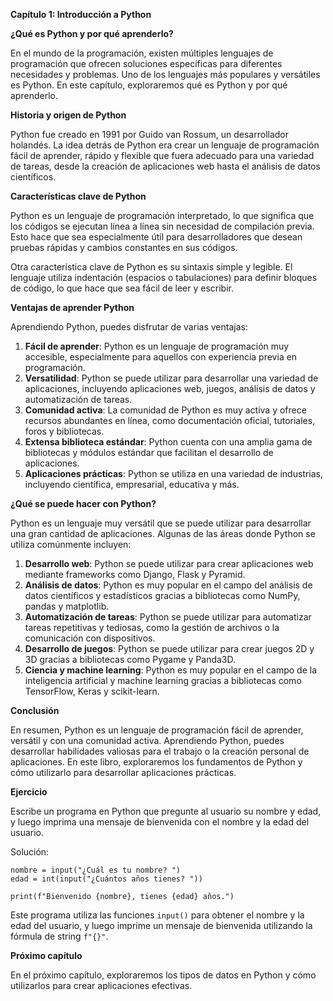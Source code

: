 **Capítulo 1: Introducción a Python**

**¿Qué es Python y por qué aprenderlo?**

En el mundo de la programación, existen múltiples lenguajes de programación que ofrecen soluciones específicas para diferentes necesidades y problemas. Uno de los lenguajes más populares y versátiles es Python. En este capítulo, exploraremos qué es Python y por qué aprenderlo.

**Historia y origen de Python**

Python fue creado en 1991 por Guido van Rossum, un desarrollador holandés. La idea detrás de Python era crear un lenguaje de programación fácil de aprender, rápido y flexible que fuera adecuado para una variedad de tareas, desde la creación de aplicaciones web hasta el análisis de datos científicos.

**Características clave de Python**

Python es un lenguaje de programación interpretado, lo que significa que los códigos se ejecutan línea a línea sin necesidad de compilación previa. Esto hace que sea especialmente útil para desarrolladores que desean pruebas rápidas y cambios constantes en sus códigos.

Otra característica clave de Python es su sintaxis simple y legible. El lenguaje utiliza indentación (espacios o tabulaciones) para definir bloques de código, lo que hace que sea fácil de leer y escribir.

**Ventajas de aprender Python**

Aprendiendo Python, puedes disfrutar de varias ventajas:

1. **Fácil de aprender**: Python es un lenguaje de programación muy accesible, especialmente para aquellos con experiencia previa en programación.
2. **Versatilidad**: Python se puede utilizar para desarrollar una variedad de aplicaciones, incluyendo aplicaciones web, juegos, análisis de datos y automatización de tareas.
3. **Comunidad activa**: La comunidad de Python es muy activa y ofrece recursos abundantes en línea, como documentación oficial, tutoriales, foros y bibliotecas.
4. **Extensa biblioteca estándar**: Python cuenta con una amplia gama de bibliotecas y módulos estándar que facilitan el desarrollo de aplicaciones.
5. **Aplicaciones prácticas**: Python se utiliza en una variedad de industrias, incluyendo científica, empresarial, educativa y más.

**¿Qué se puede hacer con Python?**

Python es un lenguaje muy versátil que se puede utilizar para desarrollar una gran cantidad de aplicaciones. Algunas de las áreas donde Python se utiliza comúnmente incluyen:

1. **Desarrollo web**: Python se puede utilizar para crear aplicaciones web mediante frameworks como Django, Flask y Pyramid.
2. **Análisis de datos**: Python es muy popular en el campo del análisis de datos científicos y estadísticos gracias a bibliotecas como NumPy, pandas y matplotlib.
3. **Automatización de tareas**: Python se puede utilizar para automatizar tareas repetitivas y tediosas, como la gestión de archivos o la comunicación con dispositivos.
4. **Desarrollo de juegos**: Python se puede utilizar para crear juegos 2D y 3D gracias a bibliotecas como Pygame y Panda3D.
5. **Ciencia y machine learning**: Python es muy popular en el campo de la inteligencia artificial y machine learning gracias a bibliotecas como TensorFlow, Keras y scikit-learn.

**Conclusión**

En resumen, Python es un lenguaje de programación fácil de aprender, versátil y con una comunidad activa. Aprendiendo Python, puedes desarrollar habilidades valiosas para el trabajo o la creación personal de aplicaciones. En este libro, exploraremos los fundamentos de Python y cómo utilizarlo para desarrollar aplicaciones prácticas.

**Ejercicio**

Escribe un programa en Python que pregunte al usuario su nombre y edad, y luego imprima una mensaje de bienvenida con el nombre y la edad del usuario.

Solución:
```
nombre = input("¿Cuál es tu nombre? ")
edad = int(input("¿Cuántos años tienes? "))

print(f"Bienvenido {nombre}, tienes {edad} años.")
```
Este programa utiliza las funciones `input()` para obtener el nombre y la edad del usuario, y luego imprime un mensaje de bienvenida utilizando la fórmula de string `f"{}"`.

**Próximo capítulo**

En el próximo capítulo, exploraremos los tipos de datos en Python y cómo utilizarlos para crear aplicaciones efectivas.